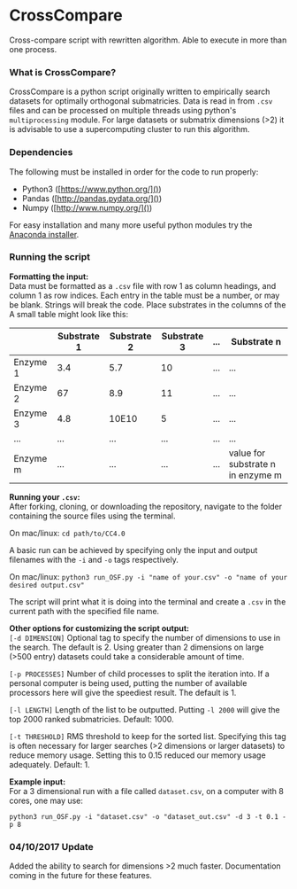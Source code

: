 # CrossCompare
Cross-compare script with rewritten algorithm. Able to execute in more than one process.

### What is CrossCompare?
CrossCompare is a python script originally written to empirically search datasets for optimally orthogonal submatricies. Data is read in from ``.csv`` files and can be processed on multiple threads using python's ``multiprocessing`` module. For large datasets or submatrix dimensions (>2) it is advisable to use a supercomputing cluster to run this algorithm.

### Dependencies
The following must be installed in order for the code to run properly:  

- Python3 ([https://www.python.org/]())
- Pandas ([http://pandas.pydata.org/]())
- Numpy ([http://www.numpy.org/]())

For easy installation and many more useful python modules try the [Anaconda installer](https://www.continuum.io/downloads).


### Running the script

**Formatting the input:**  
Data must be formatted as a ``.csv`` file with row 1 as column headings, and column 1 as row indices. Each entry in the table must be a number, or may be blank. Strings will break the code. Place substrates in the columns of the  A small table might look like this:  

|			|Substrate 1	|Substrate 2	|Substrate 3	|...	|Substrate n
|---		|---			|---			|---	|---	|---
|Enzyme 1	|3.4			|5.7			|10	|...	|...
|Enzyme 2	|67				|8.9			|11	|...	|...
|Enzyme 3	|4.8			|10E10			|5	|...	|...
|...		|...			|...			|...	|...	|...
|Enzyme m	|...			|...			|...	|...	|value for substrate n in enzyme m

**Running your ``.csv``:**  
After forking, cloning, or downloading the repository, navigate to the folder containing the source files using the terminal.

On mac/linux: ``cd path/to/CC4.0``

A basic run can be achieved by specifying only the input and output filenames with the ``-i`` and ``-o`` tags respectively.

On mac/linux: ``python3 run_OSF.py -i "name of your.csv" -o "name of your desired output.csv"``

The script will print what it is doing into the terminal and create a ``.csv`` in the current path with the specified file name.

**Other options for customizing the script output:**  
``[-d DIMENSION]`` Optional tag to specify the number of dimensions to use in the search. The default is 2. Using greater than 2 dimensions on large (>500 entry) datasets could take a considerable amount of time.

``[-p PROCESSES]`` Number of child processes to split the iteration into. If a personal computer is being used, putting the number of available processors here will give the speediest result. The default is 1.

``[-l LENGTH]`` Length of the list to be outputted. Putting ``-l 2000`` will give the top 2000 ranked submatricies. Default: 1000.

``[-t THRESHOLD]`` RMS threshold to keep for the sorted list. Specifying this tag is often necessary for larger searches (>2 dimensions or larger datasets) to reduce memory usage. Setting this to 0.15 reduced our memory usage adequately. Default: 1.

**Example input:**  
For a 3 dimensional run with a file called ``dataset.csv``, on a computer with 8 cores, one may use:

``python3 run_OSF.py -i "dataset.csv" -o "dataset_out.csv" -d 3 -t 0.1 -p 8``

### 04/10/2017 Update
Added the ability to search for dimensions >2 much faster. Documentation coming in the future for these features.
